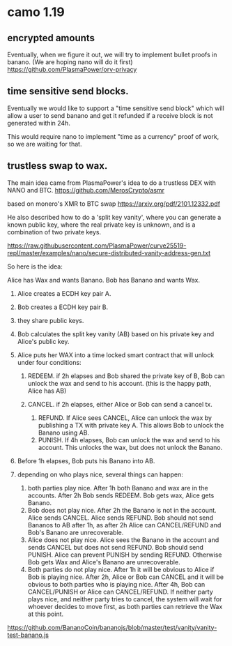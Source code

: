 # camo 1.19

## encrypted amounts

Eventually, when we figure it out, we will try to implement bullet proofs in banano.
(We are hoping nano will do it first)
<https://github.com/PlasmaPower/orv-privacy>

## time sensitive send blocks.

Eventually we would like to support a "time sensitive send block" which will allow a user to send banano and get it refunded if a receive block is not generated within 24h.

This would require nano to implement "time as a currency" proof of work, so we are waiting for that.

## trustless swap to wax.

The main idea came from PlasmaPower's idea to do a trustless DEX with NANO and BTC.
<https://github.com/MerosCrypto/asmr>

based on monero's XMR to BTC swap
<https://arxiv.org/pdf/2101.12332.pdf>

He also described how to do a 'split key vanity', where you can generate a known public key, where the real private key is unknown, and is a combination of two private keys.

<https://raw.githubusercontent.com/PlasmaPower/curve25519-repl/master/examples/nano/secure-distributed-vanity-address-gen.txt>

So here is the idea:

Alice has Wax and wants Banano.
Bob has Banano and wants Wax.

1.  Alice creates a ECDH key pair A.
2.  Bob creates a ECDH key pair B.
3.  they share public keys.
4.  Bob calculates the split key vanity (AB) based on his private key and Alice's public key.
5.  Alice puts her WAX into a time locked smart contract that will unlock under four conditions:

    1.  REDEEM. if 2h elapses and Bob shared the private key of B, Bob can unlock the wax and send to his account. (this is the happy path, Alice has AB)
    2.  CANCEL. if 2h elapses, either Alice or Bob can send a cancel tx.

        1.  REFUND. If Alice sees CANCEL, Alice can unlock the wax by publishing a TX with private key A. This allows Bob to unlock the Banano using AB.
        2.  PUNISH. If 4h elapses, Bob can unlock the wax and send to his account. This unlocks the wax, but does not unlock the Banano.

6.  Before 1h elapses, Bob puts his Banano into AB.

7.  depending on who plays nice, several things can happen:
    1.  both parties play nice. After 1h both Banano and wax are in the accounts. After 2h Bob sends REDEEM. Bob gets wax, Alice gets Banano.
    2.  Bob does not play nice. After 2h the Banano is not in the account. Alice sends CANCEL. Alice sends REFUND. Bob should not send Bananos to AB after 1h, as after 2h Alice can CANCEL/REFUND and Bob's Banano are unrecoverable.
    3.  Alice does not play nice. Alice sees the Banano in the account and sends CANCEL but does not send REFUND. Bob should send PUNISH. Alice can prevent PUNISH by sending REFUND. Otherwise Bob gets Wax and Alice's Banano are unrecoverable.
    4.  Both parties do not play nice.
        After 1h it will be obvious to Alice if Bob is playing nice.
        After 2h, Alice or Bob can CANCEL and it will be obvious to both parties who is playing nice.
        After 4h, Bob can CANCEL/PUNISH or Alice can CANCEL/REFUND.
        If neither party plays nice, and neither party tries to cancel, the system will wait for whoever decides to move first, as both parties can retrieve the Wax at this point.

<https://github.com/BananoCoin/bananojs/blob/master/test/vanity/vanity-test-banano.js>
